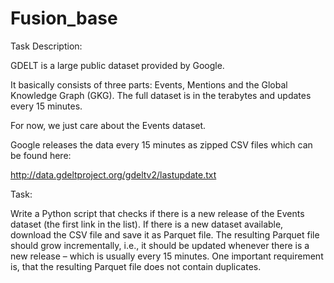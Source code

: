 # Fusion_base

Task
Description:

GDELT is a large public dataset provided by Google.

It basically consists of three parts: Events, Mentions and the Global Knowledge Graph (GKG). The full dataset is in the terabytes and updates every 15 minutes.

For now, we just care about the Events dataset.

Google releases the data every 15 minutes as zipped CSV files which can be found here:

http://data.gdeltproject.org/gdeltv2/lastupdate.txt

Task:

Write a Python script that checks if there is a new release of the Events dataset (the first link in the list). If there is a new dataset available, download the CSV file and save it as Parquet file. The resulting Parquet file should grow incrementally, i.e., it should be updated whenever there is a new release – which is usually every 15 minutes. One important requirement is, that the resulting Parquet file does not contain duplicates.
